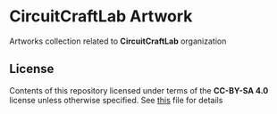 # CircuitCraftLab Artwork

Artworks collection related to __CircuitCraftLab__ organization

## License

Contents of this repository licensed under terms of the __CC-BY-SA 4.0__ license unless otherwise specified. See [this](./LICENSE) file for details
